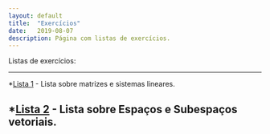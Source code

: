 ```yaml
---
layout: default
title:  "Exercícios"
date:   2019-08-07
description: Página com listas de exercícios.
---
```



<p class="intro">Listas de exercícios:</p>

---

*[Lista 1][Introducao] - Lista sobre matrizes e sistemas lineares.

*[Lista 2][espacos] - Lista sobre Espaços e Subespaços vetoriais.
---

[Introducao]:https://raw.githack.com/maf335/maf335.github.io/master/Exercicios/Lista1/Matrizes.pdf  
[espacos]:https://raw.githack.com/maf335/maf335.github.io/master/Exercicios/Lista2/espacos.pdf